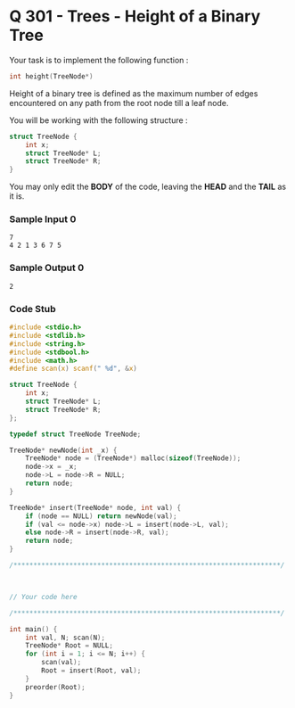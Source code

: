 # Q 301 - Trees - Height of a Binary Tree

Your task is to implement the following function :

```c
int height(TreeNode*)
```

Height of a binary tree is defined as the maximum number of edges
encountered on any path from the root node till a leaf node.

You will be working with the following structure :

```c
struct TreeNode {
    int x;
    struct TreeNode* L;
    struct TreeNode* R;
}
```

You may only edit the **BODY** of the code, leaving the **HEAD**
and the **TAIL** as it is.

###  Sample Input 0

```
7
4 2 1 3 6 7 5
```

### Sample Output 0

```
2
```

### Code Stub

```c
#include <stdio.h>
#include <stdlib.h>
#include <string.h>
#include <stdbool.h>
#include <math.h>
#define scan(x) scanf(" %d", &x)

struct TreeNode {
    int x;
    struct TreeNode* L;
    struct TreeNode* R;
};

typedef struct TreeNode TreeNode;

TreeNode* newNode(int _x) {
    TreeNode* node = (TreeNode*) malloc(sizeof(TreeNode));
    node->x = _x;
    node->L = node->R = NULL;
    return node;
}

TreeNode* insert(TreeNode* node, int val) {
    if (node == NULL) return newNode(val);
    if (val <= node->x) node->L = insert(node->L, val);
    else node->R = insert(node->R, val);
    return node;
}

/*******************************************************************/



// Your code here

/*******************************************************************/

int main() {
    int val, N; scan(N);
    TreeNode* Root = NULL;
    for (int i = 1; i <= N; i++) {
        scan(val);
        Root = insert(Root, val);
    }
    preorder(Root);
}
```

